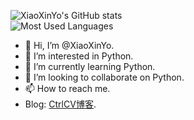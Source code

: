 ![XiaoXinYo's GitHub stats](https://github-readme-stats.vercel.app/api?username=XiaoXinYo&show_icons=true)  
![Most Used Languages](https://github-readme-stats.vercel.app/api/top-langs/?username=XiaoXinYo&layout=compact)
- 👋 Hi, I’m @XiaoXinYo.
- 👀 I’m interested in Python.
- 🌱 I’m currently learning Python.
- 💞️ I’m looking to collaborate on Python.
- 📫 How to reach me.
- Blog: [CtrlCV博客](https://www.hack-er.cn/).
